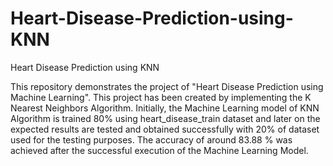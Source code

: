 # Heart-Disease-Prediction-using-KNN
Heart Disease Prediction using KNN

This repository demonstrates the project of "Heart Disease Prediction using Machine Learning". This project has been created by implementing the K Nearest Neighbors Algorithm. Initially, the Machine Learning model of KNN Algorithm is trained 80% using heart_disease_train dataset and later on the expected results are tested and obtained successfully with 20% of dataset used for the testing purposes. The accuracy of around 83.88 % was achieved after the successful execution of the Machine Learning Model.
